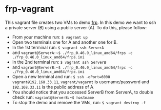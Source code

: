 # frp-vagrant
This vagrant file creates two VMs to demo [frp](https://github.com/fatedier/frp).
In this demo we want to ssh a private server (B) using a public server (A).
To do this, please follow:

- From your machine run: `$ vagrant up`
- Open two terminals one for A and another one for B.
- In the 1st terminal run: `$ vagrant ssh ServerA`
- and `vagrant@ServerA:~$ ./frp_0.46.0_linux_amd64/frps -c ./frp_0.46.0_linux_amd64/frps.ini`
- In the 2nd terminal run: `$ vagrant ssh ServerB`
- and `vagrant@ServerB:~$ ./frp_0.46.0_linux_amd64/frpc -c ./frp_0.46.0_linux_amd64/frpc.ini`
- Open a new terminal and run: `$ ssh -oPort=6000 vagrant@192.168.33.11`, `vagrant/vagarnt` is username/password and `192.168.33.11` is the public address of A.
- You should notice that you accessed ServerB from ServerA, to double check run: `vagrant@ServerB:~$ hostname`
- To stop the demo and remove the VMs, run: `$ vagrant destroy -f`

